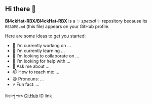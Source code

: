 ## Hi there 👋


**Bl4ckHat-RBX/Bl4ckHat-RBX** is a ✨ _special_ ✨ repository because its `README.md` (this file) appears on your GitHub profile.

Here are some ideas to get you started:

- 🔭 I’m currently working on ...
- 🌱 I’m currently learning ...
- 👯 I’m looking to collaborate on ...
- 🤔 I’m looking for help with ...
- 💬 Ask me about ...
- 📫 How to reach me: ...
- 😄 Pronouns: ...
- ⚡ Fun fact: ...

দিব্যাংশু পান্ডে <a href="https://github.com/CodeCr4cker">GitHub</a> ID link
